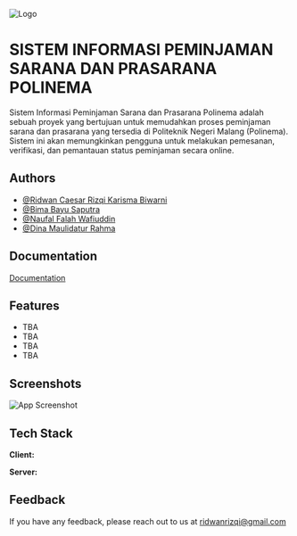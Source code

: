 
![Logo](https://1.bp.blogspot.com/-F59L2ow8zLU/XeSAK0KZRdI/AAAAAAAADLo/m4AbDXebWCMkcQyox2-8XDsiuepde4_qACLcBGAsYHQ/s1600/Politeknik%2BNegeri%2BMalang.png)


# SISTEM INFORMASI PEMINJAMAN SARANA DAN PRASARANA POLINEMA

Sistem Informasi Peminjaman Sarana dan Prasarana Polinema adalah sebuah proyek yang bertujuan untuk memudahkan proses peminjaman sarana dan prasarana yang tersedia di Politeknik Negeri Malang (Polinema). Sistem ini akan memungkinkan pengguna untuk melakukan pemesanan, verifikasi, dan pemantauan status peminjaman secara online.



## Authors

- [@Ridwan Caesar Rizqi Karisma Biwarni ](https://github.com/RidwanRizqi)
- [@Bima Bayu Saputra](https://github.com/BimaBayuUWUUU)
- [@Naufal Falah Wafiuddin](https://github.com/NFalah25)
- [@Dina Maulidatur Rahma](https://github.com/dinamrahma25)



## Documentation

[Documentation](https://linktodocumentation)


## Features

- TBA
- TBA
- TBA
- TBA


## Screenshots

![App Screenshot](https://via.placeholder.com/468x300?text=App+Screenshot+Here)

## Tech Stack

**Client:** 

**Server:** 


## Feedback

If you have any feedback, please reach out to us at ridwanrizqi@gmail.com

